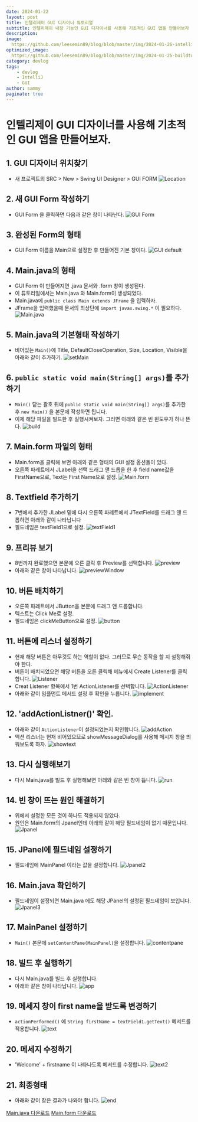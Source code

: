 ```yaml
---
date: 2024-01-22
layout: post
title: 인텔리제이 GUI 디자이너 튜토리얼
subtitle: 인텔리제이 내장 기능인 GUI 디자이너를 사용해 기초적인 GUI 앱을 만들어보자
description: 
image: 
  https://github.com/leesemin89/blog/blob/master/img/2024-01-26-intelliJ%20GUI/IntellJ%20title.jpg?raw=true
optimized_image:    
  https://github.com/leesemin89/blog/blob/master/img/2024-01-25-buildtool/p_buildtools%20title.png?raw=true
category: devlog
tags:
    - devlog
    - IntelliJ
    - GUI
author: sammy
paginate: true
---
```


# 인텔리제이 GUI 디자이너를 사용해 기초적인 GUI 앱을 만들어보자.

## 1. GUI 디자이너 위치찾기
- 새 프로젝트의 SRC > New > Swing UI Designer > GUI FORM 
    ![Location](https://github.com/leesemin89/blog/blob/master/img/GUI/GUI1.png?raw=true)

## 2. 새 GUI Form 작성하기
- GUI Form 을 클릭하면 다음과 같은 창이 나타난다.
    ![GUI Form](https://github.com/leesemin89/blog/blob/master/img/GUI/GUI2.png?raw=true) 

## 3. 완성된 Form의 형태
- GUI Form 이름을 Main으로 설정한 후 만들어진 기본 창이다.
    ![GUI default](https://github.com/leesemin89/blog/blob/master/img/GUI/GUI3.png?raw=true)

## 4. Main.java의 형태
- GUI Form 이 만들어지면 .java 문서와 .form 창이 생성된다.
- 이 튜토리얼에서는 Main.java 와 Main.form이 생성되었다.
- Main.java에 `public class Main extends JFrame` 을 입력하자.
- JFrame을 입력했을때 문서의 최상단에 `import javax.swing.*` 이 필요하다. 
    ![Main.java](https://github.com/leesemin89/blog/blob/master/img/GUI/GUI4.png?raw=true)

## 5. Main.java의 기본형태 작성하기
- 비어있는 `Main()`에 Title, DefaultCloseOperation, Size, Location, Visible을 아래와 같이 추가하기.
    ![setMain](https://github.com/leesemin89/blog/blob/master/img/GUI/GUI5.png?raw=true)

## 6. `public static void main(String[] args)`를 추가하기
- `Main()` 닫는 괄호 뒤에 `public static void main(String[] args)`를 추가한 후 `new Main()` 을 본문에 작성하면 됩니다.
- 이제 해당 파일을 빌드한 후 실행시켜보자. 그러면 아래와 같은 빈 윈도우가 하나 뜬다.
    ![build](https://github.com/leesemin89/blog/blob/master/img/GUI/GUI6.png?raw=true)

## 7. Main.form 파일의 형태
- Main.form을 클릭해 보면 아래와 같은 형태의 GUI 설정 옵션들이 있다.
- 오른쪽 파레트에서 JLabel을 선택 드래그 앤 드롭을 한 후 field name값을 FirstName으로, Text는 First Name으로 설정.
    ![Main.form](https://github.com/leesemin89/blog/blob/master/img/GUI/GUI7.png?raw=true)

## 8. Textfield 추가하기
- 7번에서 추가한 JLabel 밑에 다시 오른쪽 파레트에서 JTextField를 드래그 앤 드롭하면 아래와 같이 나타납니다
- 필드네임은 textField1으로 설정.
    ![textField1](https://github.com/leesemin89/blog/blob/master/img/GUI/GUI8.png?raw=true)

## 9. 프리뷰 보기
- 8번까지 완료했으면 본문에 오른 클릭 후 Preview를 선택합니다.
    ![preview](https://github.com/leesemin89/blog/blob/master/img/GUI/GUI9.png?raw=true)
- 아래와 같은 창이 나타납니다.
    ![previewWindow](https://github.com/leesemin89/blog/blob/master/img/GUI/GUI10.png?raw=true)

## 10. 버튼 배치하기
- 오른쪽 파레트에서 JButton을 본문에 드래그 앤 드롭합니다.
- 텍스트는 Click Me로 설정.
- 필드네임은 clickMeButton으로 설정.
    ![button](https://github.com/leesemin89/blog/blob/master/img/GUI/GUI11.png?raw=true)

## 11. 버튼에 리스너 설정하기
- 현재 해당 버튼은 아무것도 하는 역할이 없다. 그러므로 무슨 동작을 할 지 설정해줘야 한다.
- 버튼이 배치되었으면 해당 버튼을 오른 클릭해 메뉴에서 Create Listener를 클릭합니다.
    ![Listener](https://github.com/leesemin89/blog/blob/master/img/GUI/GUI12.png?raw=true)
- Creat Listener 항목에서 1번 ActionListener를 선택합니다.
    ![ActionListener](https://github.com/leesemin89/blog/blob/master/img/GUI/GUI13.png?raw=true)
- 아래와 같이 임플먼트 메서드 설정 후 확인을 누릅니다.
    ![implement](https://github.com/leesemin89/blog/blob/master/img/GUI/GUI14.png?raw=true)

## 12. 'addActionListner()' 확인.
- 아래와 같이 `ActionListener`이 설정되었는지 확인합니다.
    ![addAction](https://github.com/leesemin89/blog/blob/master/img/GUI/GUI15.png?raw=true)
- 액션 리스너는 현재 비어있으므로 showMessageDialog를 사용해 메시지 창을 띄워보도록 하자.
    ![showtext](https://github.com/leesemin89/blog/blob/master/img/GUI/GUI16.png?raw=true)

## 13. 다시 실행해보기
- 다시 Main.java를 빌드 후 실행해보면 아래와 같은 빈 창이 뜹니다.
    ![run](https://github.com/leesemin89/blog/blob/master/img/GUI/GUI17.png?raw=true)

## 14. 빈 창이 뜨는 원인 해결하기
- 위에서 설정한 모든 것이 하나도 적용되지 않았다. 
- 원인은 Main.form의 Jpanel인데 아래와 같이 해당 필드네임이 없기 때문입니다.
    ![Jpanel](https://github.com/leesemin89/blog/blob/master/img/GUI/GUI18.png?raw=true)

## 15. JPanel에 필드네임 설정하기
- 필드네임에  MainPanel 이라는 값을 설정합니다.
    ![Jpanel2](https://github.com/leesemin89/blog/blob/master/img/GUI/GUI19.png?raw=true)

## 16. Main.java 확인하기
- 필드네임이 설정되면 Main.java 에도 해당 JPanel의 설정된 필드네임이 보입니다.
    ![Jpanel3](https://github.com/leesemin89/blog/blob/master/img/GUI/GUI20.png?raw=true)

## 17. MainPanel 설정하기
- `Main()` 본문에 `setContentPane(MainPanel)`을 설정합니다.
    ![contentpane](https://github.com/leesemin89/blog/blob/master/img/GUI/GUI21.png?raw=true)

## 18. 빌드 후 실행하기
- 다시 Main.java를 빌드 후 실행합니다.
- 아래와 같은 창이 나타납니다.
    ![app](https://github.com/leesemin89/blog/blob/master/img/GUI/GUI22.png?raw=true)


## 19. 메세지 창이 first name을 받도록 변경하기
- `actionPerformed()` 에 `String firstName = textField1.getText()` 메서드를 적용합니다.
    ![text](https://github.com/leesemin89/blog/blob/master/img/GUI/GUI23.png?raw=true)

## 20. 메세지 수정하기
- 'Welcome' + firstname 이 나타나도록 메서드를 수정합니다.
    ![text2](https://github.com/leesemin89/blog/blob/master/img/GUI/GUI24.png?raw=true)

## 21. 최종형태
- 아래와 같이 창은 결과가 나와야 합니다.
    ![end](https://github.com/leesemin89/blog/blob/master/img/GUI/GUI25.png?raw=true)

[Main.java 다운로드](https://github.com/leesemin89/Chat/blob/1day/src/Main.java)
[Main.form 다운로드](https://github.com/leesemin89/Chat/blob/1day/src/Main.form)